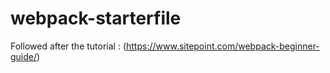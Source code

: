 # webpack-starterfile

Followed after the tutorial : (https://www.sitepoint.com/webpack-beginner-guide/)
